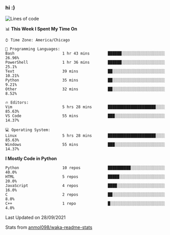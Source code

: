 ### hi :)

<!--START_SECTION:waka-->
![Lines of code](https://img.shields.io/badge/From%20Hello%20World%20I%27ve%20Written-885925%20lines%20of%20code-blue)

📊 **This Week I Spent My Time On** 

```text
⌚︎ Time Zone: America/Chicago

💬 Programming Languages: 
Bash                     1 hr 43 mins        ██████░░░░░░░░░░░░░░░░░░░   26.96% 
PowerShell               1 hr 36 mins        ██████░░░░░░░░░░░░░░░░░░░   25.1% 
Text                     39 mins             ██░░░░░░░░░░░░░░░░░░░░░░░   10.21% 
Python                   35 mins             ██░░░░░░░░░░░░░░░░░░░░░░░   9.21% 
Other                    32 mins             ██░░░░░░░░░░░░░░░░░░░░░░░   8.52%

🔥 Editors: 
Vim                      5 hrs 28 mins       █████████████████████░░░░   85.63% 
VS Code                  55 mins             ███░░░░░░░░░░░░░░░░░░░░░░   14.37%

💻 Operating System: 
Linux                    5 hrs 28 mins       █████████████████████░░░░   85.63% 
Windows                  55 mins             ███░░░░░░░░░░░░░░░░░░░░░░   14.37%

```

**I Mostly Code in Python** 

```text
Python                   10 repos            ██████████░░░░░░░░░░░░░░░   40.0% 
HTML                     5 repos             █████░░░░░░░░░░░░░░░░░░░░   20.0% 
JavaScript               4 repos             ████░░░░░░░░░░░░░░░░░░░░░   16.0% 
C                        2 repos             ██░░░░░░░░░░░░░░░░░░░░░░░   8.0% 
C++                      1 repo              █░░░░░░░░░░░░░░░░░░░░░░░░   4.0%

```



 Last Updated on 28/09/2021
<!--END_SECTION:waka-->

Stats from [anmol098/waka-readme-stats](https://github.com/anmol098/waka-readme-stats)